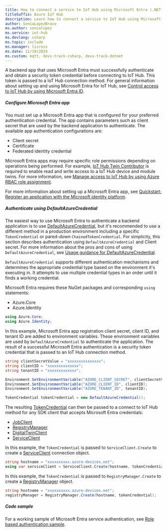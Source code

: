 ```yaml
---
title: How to connect a service to IoT Hub using Microsoft Entra (.NET)
titleSuffix: Azure IoT Hub
description: Learn how to connect a service to IoT Hub using Microsoft Entra and the Azure IoT Hub SDK for .NET.
author: SoniaLopezBravo
ms.author: sonialopez
ms.service: iot-hub
ms.devlang: csharp
ms.topic: include
ms.manager: lizross
ms.date: 11/19/2024
ms.custom: mqtt, devx-track-csharp, devx-track-dotnet
---
```


A backend app that uses Microsoft Entra must successfully authenticate and obtain a security token credential before connecting to IoT Hub. This token is passed to a IoT Hub connection method. For general information about setting up and using Microsoft Entra for IoT Hub, see [Control access to IoT Hub by using Microsoft Entra ID](/azure/iot-hub/authenticate-authorize-azure-ad).

##### Configure Microsoft Entra app

You must set up a Microsoft Entra app that is configured for your preferred authentication credential. The app contains parameters such as client secret that are used by the backend application to authenticate. The available app authentication configurations are:

* Client secret
* Certificate
* Federated identity credential

Microsoft Entra apps may require specific role permissions depending on operations being performed. For example, [IoT Hub Twin Contributor](/azure/role-based-access-control/built-in-roles/internet-of-things#iot-hub-twin-contributor) is required to enable read and write access to a IoT Hub device and module twins. For more information, see [Manage access to IoT Hub by using Azure RBAC role assignment](/azure/iot-hub/authenticate-authorize-azure-ad?branch=main#manage-access-to-iot-hub-by-using-azure-rbac-role-assignment).

For more information about setting up a Microsoft Entra app, see [Quickstart: Register an application with the Microsoft identity platform](/entra/identity-platform/quickstart-register-app).

##### Authenticate using DefaultAzureCredential

The easiest way to use Microsoft Entra to authenticate a backend application is to use [DefaultAzureCredential](/dotnet/api/azure.identity.defaultazurecredential), but it's recommended to use a different method in a production environment including a specific `TokenCredential` or pared-down `ChainedTokenCredential`. For simplicity, this section describes authentication using `DefaultAzureCredential` and Client secret. For more information about the pros and cons of using `DefaultAzureCredential`, see [Usage guidance for DefaultAzureCredential](/dotnet/azure/sdk/authentication/credential-chains?tabs=dac#usage-guidance-for-defaultazurecredential).

`DefaultAzureCredential` supports different authentication mechanisms and determines the appropriate credential type based on the environment it's executing in. It attempts to use multiple credential types in an order until it finds a working credential.

Microsoft Entra requires these NuGet packages and corresponding `using` statements:

* Azure.Core
* Azure.Identity

```csharp
using Azure.Core;
using Azure.Identity;
```

In this example, Microsoft Entra app registration client secret, client ID, and tenant ID are added to environment variables. These environment variables are used by `DefaultAzureCredential` to authenticate the application. The result of a successful Microsoft Entra authentication is a security token credential that is passed to an IoT Hub connection method.

```csharp
string clientSecretValue = "xxxxxxxxxxxxxxx";
string clientID = "xxxxxxxxxxxxxx";
string tenantID = "xxxxxxxxxxxxx";

Environment.SetEnvironmentVariable("AZURE_CLIENT_SECRET", clientSecretValue);
Environment.SetEnvironmentVariable("AZURE_CLIENT_ID", clientID);
Environment.SetEnvironmentVariable("AZURE_TENANT_ID", tenantID);

TokenCredential tokenCredential = new DefaultAzureCredential();
```

The resulting [TokenCredential](/dotnet/api/azure.core.tokencredential) can then be passed to a connect to IoT Hub method for any SDK client that accepts Microsoft Entra credentials:

* [JobClient](/dotnet/api/microsoft.azure.devices.jobclient.create?#microsoft-azure-devices-jobclient-create(system-string-azure-core-tokencredential-microsoft-azure-devices-httptransportsettings))
* [RegistryManager](/dotnet/api/microsoft.azure.devices.registrymanager.create?#microsoft-azure-devices-registrymanager-create(system-string-azure-core-tokencredential-microsoft-azure-devices-httptransportsettings))
* [DigitalTwinClient](/dotnet/api/microsoft.azure.devices.digitaltwinclient)
* [ServiceClient](/dotnet/api/microsoft.azure.devices.serviceclient.create?#microsoft-azure-devices-serviceclient-create(system-string-azure-core-tokencredential-microsoft-azure-devices-transporttype-microsoft-azure-devices-serviceclienttransportsettings-microsoft-azure-devices-serviceclientoptions))

In this example, the `TokenCredential` is passed to `ServiceClient.Create` to create a [ServiceClient](/dotnet/api/microsoft.azure.devices.serviceclient) connection object.

```csharp
string hostname = "xxxxxxxxxx.azure-devices.net";
using var serviceClient = ServiceClient.Create(hostname, tokenCredential, TransportType.Amqp);
```

In this example, the `TokenCredential` is passed to `RegistryManager.Create` to create a [RegistryManager](/dotnet/api/microsoft.azure.devices.registrymanager) object.

```csharp
string hostname = "xxxxxxxxxx.azure-devices.net";
registryManager = RegistryManager.Create(hostname, tokenCredential);
```

##### Code sample

For a working sample of Microsoft Entra service authentication, see [Role based authentication sample](https://github.com/Azure/azure-iot-sdk-csharp/tree/main/iothub/service/samples/how%20to%20guides/RoleBasedAuthenticationSample).
